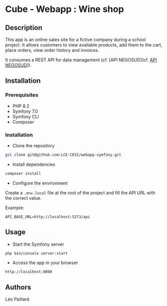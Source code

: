 # Cube - Webapp : Wine shop

## Description

This app is an online sales site for a fictive company during a school project.
It allows customers to view available products, add them to the cart, place orders, view order history and invoices.

It consumes a REST API for data management (cf. [API NEGOSUD](cf. [API NEGOSUD](https://github.com/jsadaa/cube-api))).

## Installation

### Prerequisites

- PHP 8.2
- Symfony 7.0
- Symfony CLI
- Composer

### Installation

- Clone the repository

```bash
git clone git@github.com:LCE-CESI/webapp-symfony.git
```

- Install dependencies

```bash
composer install
```

- Configure the environment

Create a `.env.local` file at the root of the project and fill the API URL with the correct value.

Example:

```env
API_BASE_URL=http://localhost:5273/api
```


## Usage

- Start the Symfony server

```bash
php bin/console server:start
```

- Access the app in your browser

```
http://localhost:8000
```

## Authors

Léo Paillard